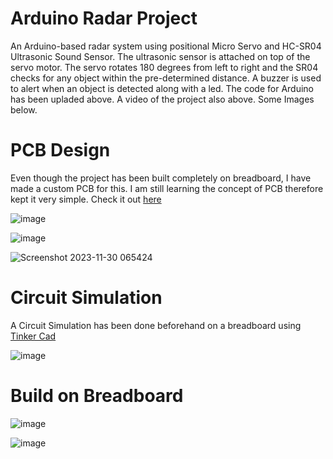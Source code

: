# Arduino Radar Project
An Arduino-based radar system using positional Micro Servo and HC-SR04 Ultrasonic Sound Sensor. The ultrasonic sensor is attached on top of the servo motor. The servo rotates 180 degrees from left to right and the SR04 checks for any object within the pre-determined distance. A buzzer is used to alert when an object is detected along with a led. The code for Arduino has been upladed above. A video of the project also above. Some Images below.

# PCB Design
Even though the project has been built completely on breadboard, I have made a custom PCB for this. I am still learning the concept of PCB therefore kept it very simple. 
Check it out [here](https://easyeda.com/editor#id=|7617aa49451e4fcd877120587bd70e5b|61210422480b409aa4e4f2f1ace844e6)

![image](https://github.com/AnnurHassan/Learning-Robotics/assets/39032781/5f3e0b88-c7d0-43f8-bc15-e67085ab7a4b)

![image](https://github.com/AnnurHassan/Learning-Robotics/assets/39032781/cda89ee4-89b6-4ff0-96d7-a1a4aa1568a8)

![Screenshot 2023-11-30 065424](https://github.com/AnnurHassan/Learning-Robotics/assets/39032781/d8a01d1a-dda6-4d56-a7bc-ea1ca99eea60)


# Circuit Simulation
A Circuit Simulation has been done beforehand on a breadboard using [Tinker Cad](https://www.tinkercad.com/things/ii6DmvlBP4N-arduino-radar-with-servo)

![image](https://github.com/AnnurHassan/Electronics-Projects/assets/39032781/aa4b971c-8ddb-49e1-8459-ee25be9f91db)

# Build on Breadboard

![image](https://github.com/AnnurHassan/Electronics-Projects/assets/39032781/63ab9fc7-1a50-45fa-93bf-4fb3e10f1cfd)

![image](https://github.com/AnnurHassan/Electronics-Projects/assets/39032781/e7b8f453-f015-4a0e-8c5c-addd68abf0fa)


